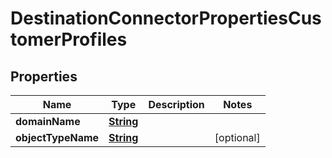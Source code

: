 

# DestinationConnectorPropertiesCustomerProfiles


## Properties

| Name | Type | Description | Notes |
|------------ | ------------- | ------------- | -------------|
|**domainName** | [**String**](String.md) |  |  |
|**objectTypeName** | [**String**](String.md) |  |  [optional] |



